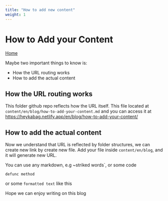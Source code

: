 ```yaml
---
title: "How to add new content"
weight: 1
---
```


# How to Add your Content

[Home](https://heykabag.netlify.app)

Maybe two important things to know is:

- How the URL routing works
- How to add the actual content

## How the URL routing works

This folder github repo reflects how the URL itself. This file located at `content/en/blog/how-to-add-your-content.md` and you can access it at https://heykabag.netlify.app/en/blog/how-to-add-your-content/ 

## How to add the actual content

Now we understand that URL is reflected by folder structures, we can create new link by create new file. Add your file inside `content/en/blog`, and it will generate new URL.

You can use any markdown, e.g ~striked words`, or some code

```
defunc method
```

or some `formatted text` like this

Hope we can enjoy writing on this blog